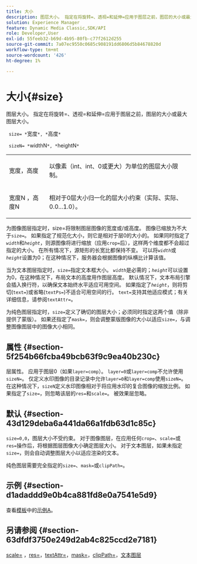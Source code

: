 ```yaml
---
title: 大小
description: 图层大小。 指定在将旋转=、透视=和延伸=应用于图层之前，图层的大小或最大图层大小。
solution: Experience Manager
feature: Dynamic Media Classic,SDK/API
role: Developer,User
exl-id: 55feeb32-b69d-4b95-80fb-c77f2612d255
source-git-commit: 7a07ec9550c0685c908191dd6806d5b84678820d
workflow-type: tm+mt
source-wordcount: '426'
ht-degree: 1%

---
```


# 大小{#size}

图层大小。 指定在将旋转=、透视=和延伸=应用于图层之前，图层的大小或最大图层大小。

` size= *`宽度`*, *`高度`*`

` sizeN= *`widthN`*, *`heightN`*`

<table id="simpletable_FBE17D736F93485AA0053BF447B4CC9F"> 
 <tr class="strow"> 
  <td class="stentry"> <p> <span class="codeph"> <span class="varname">宽度</span>，<span class="varname">高度</span> </span> </p> </td> 
  <td class="stentry"> <p>以像素（int、int、0或更大）为单位的图层大小限制。 </p> </td> 
 </tr> 
 <tr class="strow"> 
  <td class="stentry"> <p> <span class="codeph"> <span class="varname">宽度N </span>，<span class="varname">高度N </span> </span> </p> </td> 
  <td class="stentry"> <p>相对于0层大小归一化的层大小约束（实际、实际、0.0...1.0）。 </p> </td> 
 </tr> 
</table>

为图像图层指定时，size=将限制图层图像的宽度或/或高度。 图像已缩放为不大于`size=`。 如果指定了规范化大小，则它是相对于层0的大小的。 如果同时指定了&#x200B;*`width`*&#x200B;和&#x200B;*`height`*，则源图像将进行缩放（应用`crop=`后），这样两个维度都不会超过指定的大小。 在所有情况下，源矩形的长宽比都保持不变。 可以将&#x200B;*`width`*&#x200B;或&#x200B;*`height`*&#x200B;设置为0；在这种情况下，服务器会根据图像的纵横比计算该值。

当为文本图层指定时，`size=`指定文本框大小。 *`width`*&#x200B;是必需的；*`height`*&#x200B;可以设置为0，在这种情况下，布局文本的高度用作图层高度。 默认情况下，文本布局引擎会插入换行符，以确保文本始终水平适应可用空间。 如果指定了&#x200B;*`height`*，则将剪切(`text=`)或省略(`textPs=`)不适合可用空间的行。 `text=`支持其他适应模式；有关详细信息，请参阅`textAttr=`。

为纯色图层指定时，`size=`定义了确切的图层大小；必须同时指定这两个值（除非提供了蒙版）。 如果还指定了`mask=`，则会调整蒙版图像的大小以适应`size=`，与调整图像图层中的图像大小相同。

## 属性 {#section-5f254b66fcba49bcb63f9c9ea40b230c}

层属性。 应用于图层0（如果`layer=comp`）。 `layer=0`或`layer=comp`不允许使用`sizeN=`。 仅定义水印图像的目录记录中允许`layer=0`和`layer=comp`使用`sizeN=`。 在这种情况下，`sizeN`定义水印图像相对于将应用水印的复合图像的缩放比例。 如果指定了`size=`，则忽略该层的`res=`和`scale=`。 被效果层忽略。

## 默认 {#section-43d129deba6a441da66a1fdb63d1c85c}

`size=0,0`，图层大小不受约束。 对于图像图层，在应用任何`crop=`、`scale=`或`res=`操作后，将根据图层图像大小确定图层大小。 对于文本图层，如果未指定`size=`，则会自动调整图层大小以适应渲染的文本。

纯色图层需要完全指定的`size=`、`mask=`或`clipPath=`。

## 示例 {#section-d1adaddd9e0b4ca881fd8e0a7541e5d9}

查看[模板](../../../../../is-api/http-ref/image-serving-api-ref/c-http-protocol-reference/c-templates/c-templates.md#concept-3cd2d2adae0e41b2979b9640244d4d3e)中的[示例A](../../../../../is-api/http-ref/image-serving-api-ref/c-http-protocol-reference/c-templates/r-example-a.md#reference-c78ea82e8a1646738e764fa6685dfbac)。

## 另请参阅 {#section-63dfdf3750e249d2ab4c825ccd2e7181}

[scale=](../../../../../is-api/http-ref/image-serving-api-ref/c-http-protocol-reference/c-command-reference/r-is-http-scale.md#reference-098c30cea1764f189e6f7c7e400cc065) ，[res=](../../../../../is-api/http-ref/image-serving-api-ref/c-http-protocol-reference/c-command-reference/r-res.md#reference-3d6fe416801148dea0f786f2b5169e55)，[textAttr=](../../../../../is-api/http-ref/image-serving-api-ref/c-http-protocol-reference/c-command-reference/r-textattr.md#reference-ff00484fa3244286abeff34911f7ec0d)，[mask=](../../../../../is-api/http-ref/image-serving-api-ref/c-http-protocol-reference/c-command-reference/r-mask.md#reference-922254e027404fb890b850e2723ee06e)，[clipPath=](../../../../../is-api/http-ref/image-serving-api-ref/c-http-protocol-reference/c-command-reference/r-clippath.md#reference-8139b1b52dc54749b51b109521ddf83d)，[文本图层](../../../../../is-api/http-ref/image-serving-api-ref/c-http-protocol-reference/c-text-formatting/r-text-layers.md#reference-47e78cfb18134db5ab09e17af14a6a8f)
